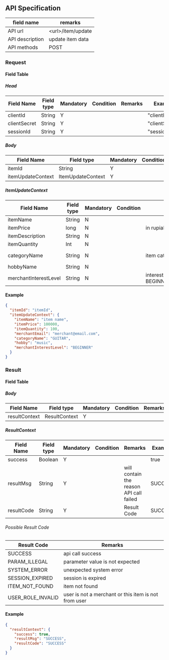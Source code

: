 ## API Specification

| field name      | remarks             |
| --------------- | ------------------- |
| API url         | \<url\>/item/update |
| API description | update item data    |
| API methods     | POST                |

### Request

#### Field Table

##### Head

| Field Name   | Field type | Mandatory | Condition | Remarks | Example        |
| ------------ | ---------- | --------- | --------- | ------- | -------------- |
| clientId     | String     | Y         |           |         | "clientId"     |
| clientSecret | String     | Y         |           |         | "clientSecret" |
| sessionId    | String     | Y         |           |         | "sessionId"    |

##### Body

| Field Name        | Field type        | Mandatory | Condition | Remarks | Example              |
| ----------------- | ----------------- | --------- | --------- | ------- | -------------------- |
| itemId            | String            | Y         |           |         | "merchant@email.com" |
| itemUpdateContext | ItemUpdateContext | Y         |           |         |                      |

##### ItemUpdateContext
| Field Name            | Field type | Mandatory | Condition | Remarks                                                             | Example        |
| --------------------- | ---------- | --------- | --------- | ------------------------------------------------------------------- | -------------- |
| itemName              | String     | N         |           |                                                                     | "item name"    |
| itemPrice             | long       | N         |           | in rupiah                                                           | 100000         |
| itemDescription       | String     | N         |           |                                                                     |                |
| itemQuantity          | Int        | N         |           |                                                                     | 10             |
| categoryName          | String     | N         |           | item category name                                                  | "item category |
| hobbyName             | String     | N         |           |                                                                     | "music"        |
| merchantInterestLevel | String     | N         |           | interest level set by merchant<br> BEGINNER,INTERMEDIATE,ENTHUSIAST | "BEGINNER"     |


#### Example

```json
{
  "itemId": "itemId",
  "itemUpdateContext": {
    "itemName": "item name", 
    "itemPrice": 100000,
    "itemQuantity": 100,
    "merchantEmail": "merchant@email.com",
    "categoryName": "GUITAR",
    "hobby": "music",
    "merchantInterestLevel": "BEGINNER"
  }
}
```

### Result

#### Field Table

##### Body

| Field Name    | Field type    | Mandatory | Condition | Remarks | Example |
| ------------- | ------------- | --------- | --------- | ------- | ------- |
| resultContext | ResultContext | Y         |           |         |         |

##### ResultContext

| Field Name | Field type | Mandatory | Condition | Remarks                                 | Example |
| ---------- | ---------- | --------- | --------- | --------------------------------------- | ------- |
| success    | Boolean    | Y         |           |                                         | true    |
| resultMsg  | String     | Y         |           | will contain the reason API call failed | SUCCESS |
| resultCode | String     | Y         |           | Result Code                             | SUCCESS |

###### Possible Result Code

| Result Code       | Remarks                                              |
| ----------------- | ---------------------------------------------------- |
| SUCCESS           | api call success                                     |
| PARAM_ILLEGAL     | parameter value is not expected                      |
| SYSTEM_ERROR      | unexpected system error                              |
| SESSION_EXPIRED   | session is expired                                   |
| ITEM_NOT_FOUND    | item not found                                       |
| USER_ROLE_INVALID | user is not a merchant or this item is not from user |

#### Example

```json
{
  "resultContext": {
    "success": true,
    "resultMsg": "SUCCESS",
    "resultCode": "SUCCESS"
  }
}
```
